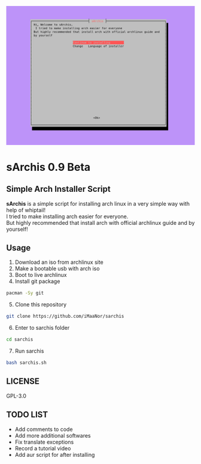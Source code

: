 ![sArchis](https://github.com/iMaaNor/sarchis/blob/master/sc.png)
   
# sArchis 0.9 Beta
## Simple Arch Installer Script
**sArchis** is a simple script for installing arch linux in a very simple way with help of whiptail!  
I tried to make installing arch easier for everyone.  
But highly recommended that install arch with official archlinux guide and by yourself!   
   
## Usage
1) Download an iso from archlinux site 
2) Make a bootable usb with arch iso 
3) Boot to live archlinux 
4) Install git package 
```sh
pacman -Sy git 
```
5) Clone this repository 
```sh
git clone https://github.com/iMaaNor/sarchis 
```
6) Enter to sarchis folder 
```sh
cd sarchis 
```
7) Run sarchis 
```sh
bash sarchis.sh 
```
   
## LICENSE
GPL-3.0


## TODO LIST
- Add comments to code
- Add more additional softwares
- Fix translate exceptions
- Record a tutorial video
- Add aur script for after installing 